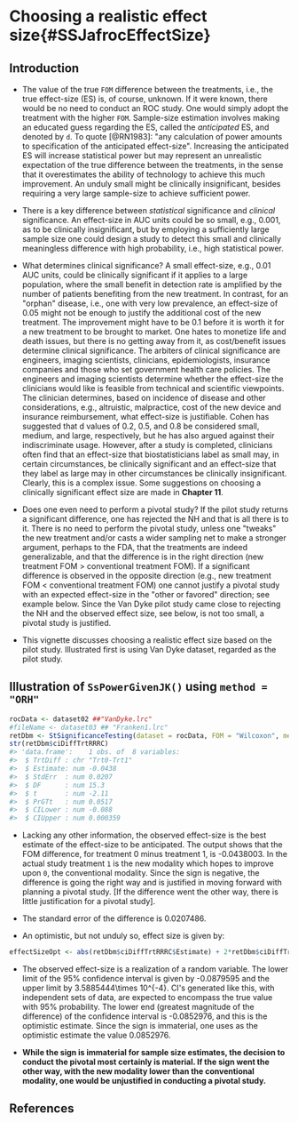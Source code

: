# Choosing a realistic effect size{#SSJafrocEffectSize}





## Introduction
* The value of the true `FOM` difference between the treatments, i.e., the true effect-size (ES) is, of course, unknown. If it were known, there would be no need to conduct an ROC study. One would simply adopt the treatment with the higher `FOM`. Sample-size estimation involves making an educated guess regarding the ES, called the *anticipated* ES, and denoted by `d`. To quote [@RN1983]: "any calculation of power amounts to specification of the anticipated effect-size". Increasing the anticipated ES  will increase statistical power but may represent an unrealistic expectation of the true difference between the treatments, in the sense that it overestimates the ability of technology to achieve this much improvement. An unduly small  might be clinically insignificant, besides requiring a very large sample-size to achieve sufficient power.

* There is a key difference between *statistical* significance and *clinical* significance. An effect-size in AUC units could be so small, e.g., 0.001, as to be clinically insignificant, but by employing a sufficiently large sample size one could design a study to detect this small and clinically meaningless difference with high probability, i.e., high statistical power.

* What determines clinical significance? A small effect-size, e.g., 0.01 AUC units, could be clinically significant if it applies to a large population, where the small benefit in detection rate is amplified by the number of patients benefiting from the new treatment. In contrast, for an "orphan" disease, i.e., one with very low prevalence, an effect-size of 0.05 might not be enough to justify the additional cost of the new treatment. The improvement might have to be 0.1 before it is worth it for a new treatment to be brought to market. One hates to monetize life and death issues, but there is no getting away from it, as cost/benefit issues determine clinical significance. The arbiters of clinical significance are engineers, imaging scientists, clinicians, epidemiologists, insurance companies and those who set government health care policies. The engineers and imaging scientists determine whether the effect-size the clinicians would like is feasible from technical and scientific viewpoints. The clinician determines, based on incidence of disease and other considerations, e.g., altruistic, malpractice, cost of the new device and insurance reimbursement, what effect-size is justifiable. Cohen has suggested that d values of 0.2, 0.5, and 0.8 be considered small, medium, and large, respectively, but he has also argued against their indiscriminate usage. However, after a study is completed, clinicians often find that an effect-size that biostatisticians label as small may, in certain circumstances, be clinically significant and an effect-size that they label as large may in other circumstances be clinically insignificant. Clearly, this is a complex issue. Some suggestions on choosing a clinically significant effect size are made in **Chapter 11**.

* Does one even need to perform a pivotal study? If the pilot study returns a significant difference, one has rejected the NH and that is all there is to it. There is no need to perform the pivotal study, unless one "tweaks" the new treatment and/or casts a wider sampling net to make a stronger argument, perhaps to the FDA, that the treatments are indeed generalizable, and that the difference is in the right direction (new treatment FOM > conventional treatment FOM). If a significant difference is observed in the opposite direction (e.g., new treatment FOM < conventional treatment FOM) one cannot justify a pivotal study with an expected effect-size in the "other or favored" direction; see example below. Since the Van Dyke pilot study came close to rejecting the NH and the observed effect size, see below, is not too small, a pivotal study is justified.  

* This vignette discusses choosing a realistic effect size based on the pilot study. Illustrated first is using Van Dyke dataset, regarded as the pilot study.

## Illustration of `SsPowerGivenJK()` using `method = "ORH"`

```r
rocData <- dataset02 ##"VanDyke.lrc"
#fileName <- dataset03 ## "Franken1.lrc"
retDbm <- StSignificanceTesting(dataset = rocData, FOM = "Wilcoxon", method = "DBMH")
str(retDbm$ciDiffTrtRRRC)
#> 'data.frame':	1 obs. of  8 variables:
#>  $ TrtDiff : chr "Trt0-Trt1"
#>  $ Estimate: num -0.0438
#>  $ StdErr  : num 0.0207
#>  $ DF      : num 15.3
#>  $ t       : num -2.11
#>  $ PrGTt   : num 0.0517
#>  $ CILower : num -0.088
#>  $ CIUpper : num 0.000359
```

* Lacking any other information, the observed effect-size is the best estimate of the effect-size to be anticipated. The output shows that the FOM difference, for treatment 0 minus treatment 1, is -0.0438003. In the actual study treatment `1` is the new modality which hopes to improve upon `0`, the conventional modality. Since the sign is negative, the difference is going the right way and is justified in moving forward with planning a pivotal study. [If the difference went the other way, there is little justification for a pivotal study]. 

* The standard error of the difference is 0.0207486.

* An optimistic, but not unduly so, effect size is given by: 


```r
effectSizeOpt <- abs(retDbm$ciDiffTrtRRRC$Estimate) + 2*retDbm$ciDiffTrtRRRC$StdErr
```

* The observed effect-size is a realization of a random variable. The lower limit of the 95% confidence interval is given by -0.0879595 and the upper limit by 3.5885444\times 10^{-4}. CI's generated like this, with independent sets of data, are expected to encompass the true value with 95% probability. The lower end (greatest magnitude of the difference) of the confidence interval is -0.0852976, and this is the optimistic estimate. Since the sign is immaterial, one uses as the optimistic estimate the value 0.0852976. 

* **While the sign is immaterial for sample size estimates, the decision to conduct the pivotal most certainly is material. If the sign went the other way, with the new modality lower than the conventional modality, one would be unjustified in conducting a pivotal study.**  

## References


